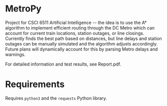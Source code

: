 # MetroPy
Project for CSCI 6511 Artificial Intelligence -- the idea  is to use the A* algorithm to implement efficient routing through the DC Metro which can account for current train locations, station outages, or line closings. Currently finds the best path based on distances, but line delays and station outages can be manually simulated and the algorithm adjusts accordingly. Future plans will dynamically account for this by parsing Metro delays and warnings.

For detailed information and test results, see Report.pdf.

# Requirements
Requires `python3` and the `requests` Python library.
